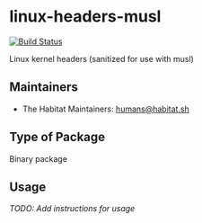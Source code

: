 # linux-headers-musl

[![Build Status](https://dev.azure.com/chefcorp-partnerengineering/Chef%20Base%20Plans/_apis/build/status/chef-base-plans.linux-headers-musl?branchName=master)](https://dev.azure.com/chefcorp-partnerengineering/Chef%20Base%20Plans/_build/latest?definitionId=170&branchName=master)

Linux kernel headers (sanitized for use with musl)

## Maintainers

* The Habitat Maintainers: <humans@habitat.sh>

## Type of Package

Binary package

## Usage

*TODO: Add instructions for usage*
